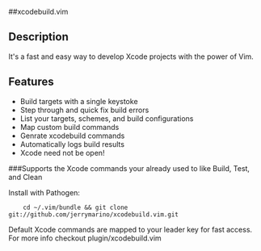 ##xcodebuild.vim 

## Description
It's a fast and easy way to develop Xcode projects with the power of Vim. 

## Features
- Build targets with a single keystoke 
- Step through and quick fix build errors 
- List your targets, schemes, and build configurations 
- Map custom build commands 
- Genrate xcodebuild commands 
- Automatically logs build results 
- Xcode need not be open! 

###Supports the Xcode commands your already used to like Build, Test, and Clean

Install with Pathogen:

    	cd ~/.vim/bundle && git clone git://github.com/jerrymarino/xcodebuild.vim.git

Default Xcode commands are mapped to your leader key for fast access. For more info checkout plugin/xcodebuild.vim
